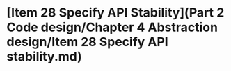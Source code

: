# \[Item 28 Specify API Stability]\(Part 2 Code design/Chapter 4 Abstraction design/Item 28 Specify API stability.md)

